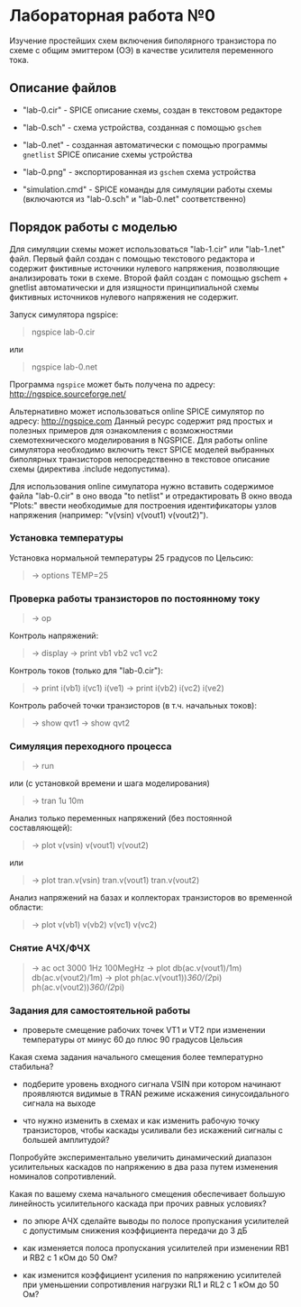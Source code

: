 # Лабораторная работа №0
Изучение простейших схем включения биполярного транзистора по схеме с общим
эмиттером (ОЭ) в качестве усилителя переменного тока.

## Описание файлов

* "lab-0.cir" - SPICE описание схемы, создан в текстовом редакторе

* "lab-0.sch" - схема устройства, созданная с помощью `gschem`

* "lab-0.net" - созданная автоматически с помощью программы `gnetlist`
SPICE описание схемы устройства

* "lab-0.png" - экспортированная из `gschem` схема устройства

* "simulation.cmd" - SPICE команды для симуляции работы схемы
(включаются из "lab-0.sch" и "lab-0.net" соответственно)

## Порядок работы с моделью
Для симуляции схемы может использоваться "lab-1.cir" или "lab-1.net" файл.
Первый файл создан с помощью текстового редактора и содержит фиктивные
источники нулевого напряжения, позволяющие анализировать токи в схеме.
Второй файл создан с помощью gschem + gnetlist автоматически и для
изящности принципиальной схемы фиктивных источников нулевого напряжения
не содержит.

Запуск симулятора ngspice:

> ngspice lab-0.cir

или

> ngspice lab-0.net

Программа `ngspice` может быть получена по адресу:
http://ngspice.sourceforge.net/

Альтернативно может использоваться online SPICE симулятор
по адресу: http://ngspice.com Данный ресурс содержит ряд простых
и полезных примеров для ознакомления с возможностями схемотехнического
моделирования в NGSPICE. Для работы online симулятора необходимо включить
текст SPICE моделей выбранных биполярных транзисторов непосредственно в
текстовое описание схемы (директива .include недопустима).

Для использования online симулатора нужно вставить содержимое файла
"lab-0.cir" в оно ввода "to netlist" и отредактировать
В окно ввода "Plots:" ввести необходимые для построения идентификаторы
узлов напряжения (например: "v(vsin) v(vout1) v(vout2)").

### Установка температуры

Установка нормальной температуры 25 градусов по Цельсию:

> -> options TEMP=25

### Проверка работы транзисторов по постоянному току

> -> op

Контроль напряжений:

> -> display
> -> print vb1 vb2 vc1 vc2

Контроль токов (только для "lab-0.cir"):

> -> print i(vb1) i(vc1) i(ve1)
> -> print i(vb2) i(vc2) i(ve2)

Контроль рабочей точки транзисторов (в т.ч. начальных токов):

> -> show qvt1
> -> show qvt2

### Симуляция переходного процесса

> -> run

или (с установкой времени и шага моделирования)

> -> tran 1u 10m

Анализ только переменных напряжений (без постоянной составляющей):

> -> plot v(vsin) v(vout1) v(vout2)

или

> -> plot tran.v(vsin) tran.v(vout1) tran.v(vout2)

Анализ напряжений на базах и коллекторах транзисторов во временной области:

> -> plot v(vb1) v(vb2) v(vc1) v(vc2)

### Снятие АЧХ/ФЧХ

> -> ac oct 3000 1Hz 100MegHz
> -> plot db(ac.v(vout1)/1m) db(ac.v(vout2)/1m)
> -> plot ph(ac.v(vout1))*360/(2*pi) ph(ac.v(vout2))*360/(2*pi)

### Задания для самостоятельной работы

* проверьте смещение рабочих точек VT1 и VT2 при изменении температуры 
от минус 60 до плюс 90 градусов Цельсия

Какая схема задания начального смещения более температурно стабильна?

* подберите уровень входного сигнала VSIN при котором начинают проявляются
видимые в TRAN режиме искажения синусоидального сигнала на выходе

* что нужно изменить в схемах и как изменить рабочую точку транзисторов,
чтобы каскады усиливали без искажений сигналы с большей амплитудой?

Попробуйте экспериментально увеличить динамический диапазон усилительных
каскадов по напряжению в два раза путем изменения номиналов сопротивлений.

Какая по вашему схема начального смещения обеспечивает большую
линейность усилительного каскада при прочих равных условиях?

* по эпюре АЧХ сделайте выводы по полосе пропускания усилителей с допустимым
снижения коэффициента передачи до 3 дБ

* как изменяется полоса пропускания усилителей при изменении RB1 и RB2
с 1 кОм до 50 Ом?

* как изменится коэффициент усиления по напряжению усилителей при уменьшении
сопротивления нагрузки RL1 и RL2 с 1 кОм до 50 Ом?



